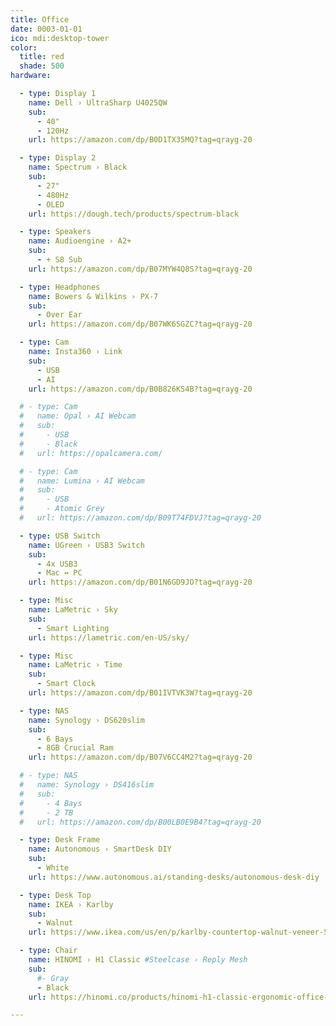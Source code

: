 ```yaml
---
title: Office
date: 0003-01-01
ico: mdi:desktop-tower
color:
  title: red
  shade: 500
hardware:

  - type: Display 1
    name: Dell › UltraSharp U4025QW
    sub:
      - 40"
      - 120Hz
    url: https://amazon.com/dp/B0D1TX35MQ?tag=qrayg-20

  - type: Display 2
    name: Spectrum › Black
    sub:
      - 27"
      - 480Hz
      - OLED
    url: https://dough.tech/products/spectrum-black

  - type: Speakers
    name: Audioengine › A2+
    sub:
      - + S8 Sub
    url: https://amazon.com/dp/B07MYW4Q8S?tag=qrayg-20

  - type: Headphones
    name: Bowers & Wilkins › PX-7
    sub:
      - Over Ear
    url: https://amazon.com/dp/B07WK6SGZC?tag=qrayg-20

  - type: Cam
    name: Insta360 › Link
    sub:
      - USB
      - AI
    url: https://amazon.com/dp/B0B826KS4B?tag=qrayg-20

  # - type: Cam
  #   name: Opal › AI Webcam
  #   sub:
  #     - USB
  #     - Black
  #   url: https://opalcamera.com/

  # - type: Cam
  #   name: Lumina › AI Webcam
  #   sub:
  #     - USB
  #     - Atomic Grey
  #   url: https://amazon.com/dp/B09T74FDVJ?tag=qrayg-20

  - type: USB Switch
    name: UGreen › USB3 Switch
    sub:
      - 4x USB3
      - Mac ↔ PC
    url: https://amazon.com/dp/B01N6GD9JO?tag=qrayg-20

  - type: Misc
    name: LaMetric › Sky
    sub:
      - Smart Lighting
    url: https://lametric.com/en-US/sky/

  - type: Misc
    name: LaMetric › Time
    sub:
      - Smart Clock
    url: https://amazon.com/dp/B01IVTVK3W?tag=qrayg-20

  - type: NAS
    name: Synology › DS620slim
    sub:
      - 6 Bays
      - 8GB Crucial Ram
    url: https://amazon.com/dp/B07V6CC4M2?tag=qrayg-20

  # - type: NAS
  #   name: Synology › DS416slim
  #   sub:
  #     - 4 Bays
  #     - 2 TB
  #   url: https://amazon.com/dp/B00LB0E9B4?tag=qrayg-20

  - type: Desk Frame
    name: Autonomous › SmartDesk DIY
    sub:
      - White
    url: https://www.autonomous.ai/standing-desks/autonomous-desk-diy

  - type: Desk Top
    name: IKEA › Karlby
    sub:
      - Walnut
    url: https://www.ikea.com/us/en/p/karlby-countertop-walnut-veneer-50335208/

  - type: Chair
    name: HINOMI › H1 Classic #Steelcase › Reply Mesh
    sub:
      #- Gray
      - Black
    url: https://hinomi.co/products/hinomi-h1-classic-ergonomic-office-chair

---
```

